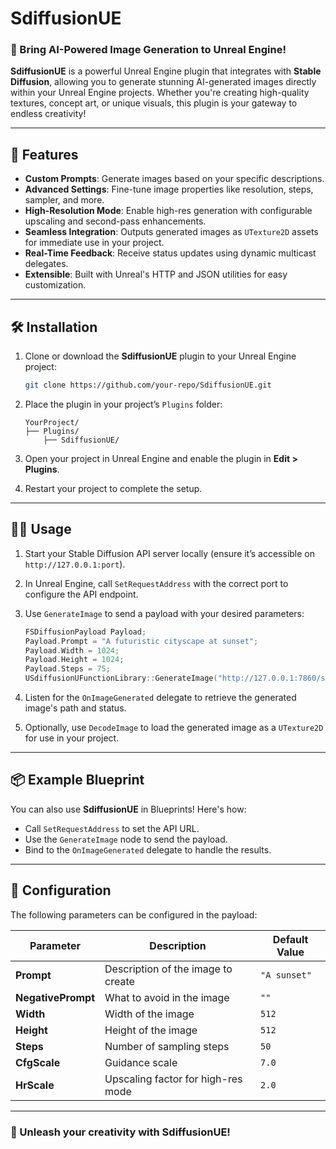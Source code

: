 # SdiffusionUE  

### 🚀 Bring AI-Powered Image Generation to Unreal Engine!  

**SdiffusionUE** is a powerful Unreal Engine plugin that integrates with **Stable Diffusion**, allowing you to generate stunning AI-generated images directly within your Unreal Engine projects. Whether you're creating high-quality textures, concept art, or unique visuals, this plugin is your gateway to endless creativity!  

---

## 🎨 Features  

- **Custom Prompts**: Generate images based on your specific descriptions.  
- **Advanced Settings**: Fine-tune image properties like resolution, steps, sampler, and more.  
- **High-Resolution Mode**: Enable high-res generation with configurable upscaling and second-pass enhancements.  
- **Seamless Integration**: Outputs generated images as `UTexture2D` assets for immediate use in your project.  
- **Real-Time Feedback**: Receive status updates using dynamic multicast delegates.  
- **Extensible**: Built with Unreal's HTTP and JSON utilities for easy customization.  

---

## 🛠️ Installation  

1. Clone or download the **SdiffusionUE** plugin to your Unreal Engine project:
   
   ```bash
   git clone https://github.com/your-repo/SdiffusionUE.git
   ```  
3. Place the plugin in your project’s `Plugins` folder:
   
   ```
   YourProject/
   ├── Plugins/
       ├── SdiffusionUE/
   ```  
4. Open your project in Unreal Engine and enable the plugin in **Edit > Plugins**.  
5. Restart your project to complete the setup.  

---

## 🧑‍💻 Usage  

1. Start your Stable Diffusion API server locally (ensure it’s accessible on `http://127.0.0.1:port`).  
2. In Unreal Engine, call `SetRequestAddress` with the correct port to configure the API endpoint.  
3. Use `GenerateImage` to send a payload with your desired parameters:
   
   ```cpp
   FSDiffusionPayload Payload;
   Payload.Prompt = "A futuristic cityscape at sunset";
   Payload.Width = 1024;
   Payload.Height = 1024;
   Payload.Steps = 75;
   USdiffusionUFunctionLibrary::GenerateImage("http://127.0.0.1:7860/sdapi/v1/txt2img", Payload);
   ```  
5. Listen for the `OnImageGenerated` delegate to retrieve the generated image's path and status.  
6. Optionally, use `DecodeImage` to load the generated image as a `UTexture2D` for use in your project.  

---

## 📦 Example Blueprint  

You can also use **SdiffusionUE** in Blueprints! Here's how:  
- Call `SetRequestAddress` to set the API URL.  
- Use the `GenerateImage` node to send the payload.  
- Bind to the `OnImageGenerated` delegate to handle the results.  

---

## 🔧 Configuration  

The following parameters can be configured in the payload:  

| Parameter         | Description                         | Default Value  |  
|-------------------|-------------------------------------|----------------|  
| **Prompt**        | Description of the image to create | `"A sunset"`   |  
| **NegativePrompt**| What to avoid in the image         | `""`           |  
| **Width**         | Width of the image                 | `512`          |  
| **Height**        | Height of the image                | `512`          |  
| **Steps**         | Number of sampling steps           | `50`           |  
| **CfgScale**      | Guidance scale                     | `7.0`          |  
| **HrScale**       | Upscaling factor for high-res mode | `2.0`          |  

---

### 🌟 Unleash your creativity with **SdiffusionUE**!
